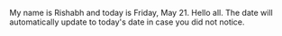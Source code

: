 My name is Rishabh and today is Friday, May 21. Hello all. The date will automatically update to today's date in case you did not notice.
